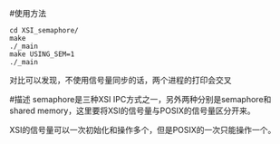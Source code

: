 #使用方法
```
cd XSI_semaphore/
make
./_main
make USING_SEM=1
./_main

```

对比可以发现，不使用信号量同步的话，两个进程的打印会交叉

#描述
semaphore是三种XSI IPC方式之一，另外两种分别是semaphore和shared memory，这里要将XSI的信号量与POSIX的信号量区分开来。

XSI的信号量可以一次初始化和操作多个，但是POSIX的一次只能操作一个。


